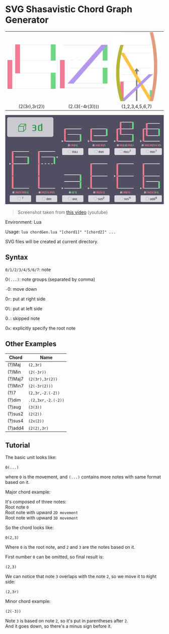 # SVG Shasavistic Chord Graph Generator

|                                  |                                  |                                  |
| :------------------------------: | :------------------------------: | :------------------------------: |
| ![example1](/image/output_1.svg) | ![example2](/image/output_2.svg) | ![example3](/image/output_3.svg) |
|          (2(3r),3r(2))           |         (2.(3(-4r(3))))          |         (1,2,3,4,5,6,7)          |

![example_image](/image/chords_example.png)

> Screenshot taken from [this video](https://youtu.be/8nxWoh4NBeE) (youtube)

Environment: Lua

Usage: `lua chordGen.lua "[chord1]" "[chord2]" ...`

SVG files will be created at current directory.

## Syntax

`0/1/2/3/4/5/6/7`: note

0`(...)`: note groups (separated by comma)

`-`0: move down

0`r`: put at right side

0`l`: put at left side

0`.`: skipped note

0`x`: explicitly specify the root note

## Other Examples

| Chord   | Name               |
| ------- | ------------------ |
| (?)Maj  | `(2,3r)`           |
| (?)Min  | `(2(-3r))`         |
| (?)Maj7 | `(2(3r),3r(2))`    |
| (?)Min7 | `(2(-3r(2)))`      |
| (?)7    | `(2,3r,-2.(-2))`   |
| (?)dim  | `.(2,3xr,-2.(-2))` |
| (?)aug  | `(3(3))`           |
| (?)sus2 | `(2(2))`           |
| (?)sus4 | `(2x(2))`          |
| (?)add4 | `(2(2),3r)`        |

## Tutorial

The basic unit looks like:

`0(...)`

where `0` is the movement, and `(...)` contains more notes with same format based on it.

Major chord example:

It's composed of three notes:  
Root note `0`  
Root note with upward `2D movement`  
Root note with upward `3D movement`

So the chord looks like:

`0(2,3)`

Where `0` is the root note, and `2` and `3` are the notes based on it.

First number `0` can be omitted, so final result is:

`(2,3)`

We can notice that note `3` overlaps with the note `2`, so we move it to `R`ight side:

`(2,3r)`

Minor chord example:

`(2(-3))`

Note `3` is based on note `2`, so it's put in parentheses after `2`.  
And it goes down, so there's a minus sign before it.
